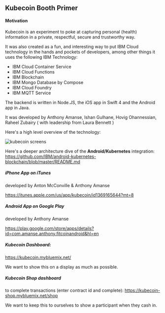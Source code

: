 Kubecoin Booth Primer
---------------------

#### Motivation

Kubecoin is an experiment to poke at capturing personal (health) information in a private, respectful, secure and trustworthy way.

It was also created as a fun, and interesting way to put IBM Cloud technology in the hands and pockets of developers, among other things it uses the following IBM Technology:

- IBM Cloud Container Service
- IBM Cloud Functions
- IBM Blockchain
- IBM Mongo Database by Compose
- IBM Cloud Foundry
- IBM MQTT Service

The backend is written in Node.JS, the iOS app in Swift 4 and the Android app in Java.

It was developed by Anthony Amanse, Ishan Gulhane, Hovig Ohannessian, Raheel Zubairy ( with leadership from Laura Bennett )

Here's a high level overview of the technology:

![kubecoin screens](https://raw.githubusercontent.com/antonmc/kubecoin/master/design/architecture.png)

Here's a deeper architecture dive of the **Android/Kubernetes** integration:
https://github.com/IBM/android-kubernetes-blockchain/blob/master/README.md


##### iPhone App on iTunes
developed by Anton McConville & Anthony Amanse

https://itunes.apple.com/us/app/kubecoin/id1369165644?mt=8

##### Android App on Google Play
developed by Anthony Amanse

https://play.google.com/store/apps/details?id=com.amanse.anthony.fitcoinandroid&hl=en

##### Kubecoin Dashboard:
https://kubecoin.mybluemix.net/

We want to show this on a display as much as possible.

##### Kubecoin Shop dashboard
to complete transactions (enter contract id and complete):
https://kubecoin-shop.mybluemix.net/shop

We want to keep this to ourselves to show a participant when they cash in.
